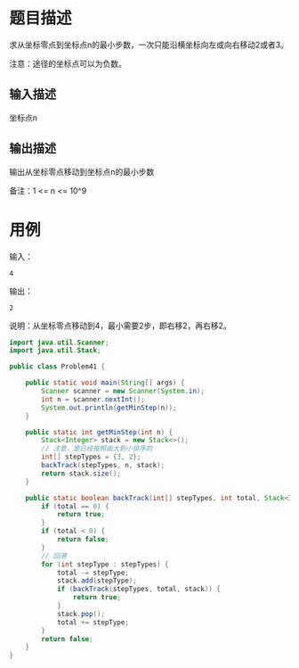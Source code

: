 # 题目描述

求从坐标零点到坐标点n的最小步数，一次只能沿横坐标向左或向右移动2或者3。

注意：途径的坐标点可以为负数。

## 输入描述
坐标点n

## 输出描述
输出从坐标零点移动到坐标点n的最小步数

备注：1 <= n <= 10^9

# 用例

输入：
```text
4
```
输出：
```text
2
```
说明：从坐标零点移动到4，最小需要2步，即右移2，再右移2。

```java
import java.util.Scanner;
import java.util.Stack;

public class Problem41 {

    public static void main(String[] args) {
        Scanner scanner = new Scanner(System.in);
        int n = scanner.nextInt();
        System.out.println(getMinStep(n));
    }

    public static int getMinStep(int n) {
        Stack<Integer> stack = new Stack<>();
        // 注意，是已经按照由大到小排序的
        int[] stepTypes = {3, 2};
        backTrack(stepTypes, n, stack);
        return stack.size();
    }

    public static boolean backTrack(int[] stepTypes, int total, Stack<Integer> stack) {
        if (total == 0) {
            return true;
        }
        if (total < 0) {
            return false;
        }
        // 回溯
        for (int stepType : stepTypes) {
            total -= stepType;
            stack.add(stepType);
            if (backTrack(stepTypes, total, stack)) {
                return true;
            }
            stack.pop();
            total += stepType;
        }
        return false;
    }
}
```